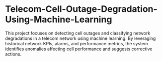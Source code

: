 # Telecom-Cell-Outage-Degradation-Using-Machine-Learning
This project focuses on detecting cell outages and classifying network degradations in a telecom network using machine learning. By leveraging historical network KPIs, alarms, and performance metrics, the system identifies anomalies affecting cell performance and suggests corrective actions. 
